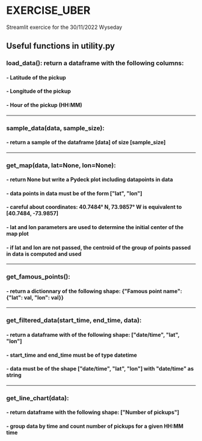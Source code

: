# EXERCISE_UBER
Streamlit exercice for the 30/11/2022 Wyseday


## Useful functions in utility.py

### load_data(): return a dataframe with the following columns: 

#### - Latitude of the pickup
#### - Longitude of the pickup
#### - Hour of the pickup (HH:MM)

----------------------------
                                                              
### sample_data(data, sample_size):
#### - return a sample of the dataframe [data] of size [sample_size]

----------------------------

### get_map(data, lat=None, lon=None):
#### - return None but write a Pydeck plot including datapoints in data
#### - data points in data must be of the form ["lat", "lon"]
#### - careful about coordinates: 40.7484° N, 73.9857° W is equivalent to [40.7484, -73.9857]
#### - lat and lon parameters are used to determine the initial center of the map plot
#### - if lat and lon are not passed, the centroid of the group of points passed in data is computed and used

----------------------------
                                     
### get_famous_points(): 
#### - return a dictionnary of the following shape: {"Famous point name": {"lat": val, "lon": val}}

----------------------------

### get_filtered_data(start_time, end_time, data): 
#### - return a dataframe with of the following shape: ["date/time",   "lat", "lon"]
#### - start_time and end_time must be of type datetime
#### - data must be of the shape ["date/time", "lat", "lon"] with "date/time" as string

----------------------------

### get_line_chart(data): 
#### - return dataframe with the following shape: ["Number of pickups"]
#### - group data by time and count number of pickups for a given HH:MM time
                                           
